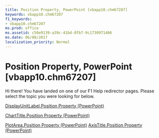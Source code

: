 ```yaml
---
title: Position Property, PowerPoint [vbapp10.chm67207]
keywords: vbapp10.chm67207
f1_keywords:
- vbapp10.chm67207
ms.prod: office
ms.assetid: c50e9139-a39c-41bd-8fb7-9c1730971406
ms.date: 06/08/2017
localization_priority: Normal
---
```



# Position Property, PowerPoint [vbapp10.chm67207]

Hi there! You have landed on one of our F1 Help redirector pages. Please select the topic you were looking for below.

[DisplayUnitLabel.Position Property (PowerPoint)](http://msdn.microsoft.com/library/edb4dbd3-9b6b-5cb9-2167-60aed00ad4ed%28Office.15%29.aspx)

[ChartTitle.Position Property (PowerPoint)](http://msdn.microsoft.com/library/b0e6860d-6750-9925-fa1b-6d36b101680e%28Office.15%29.aspx)

[PlotArea.Position Property (PowerPoint)](http://msdn.microsoft.com/library/91a145b4-928c-5ec2-d50c-8e860458e2bd%28Office.15%29.aspx)
[AxisTitle.Position Property (PowerPoint)](http://msdn.microsoft.com/library/7a6ccf47-0614-8880-2337-f1be9c9d1af4%28Office.15%29.aspx)

